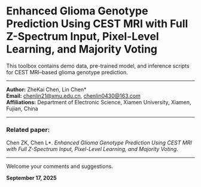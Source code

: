 # Enhanced Glioma Genotype Prediction Using CEST MRI with Full Z-Spectrum Input, Pixel-Level Learning, and Majority Voting

This toolbox contains demo data, pre-trained model, and inference scripts for CEST MRI–based glioma genotype prediction.

---

**Author:** ZheKai Chen, Lin Chen*  
**Email:** chenlin21@xmu.edu.cn, chenlin0430@163.com  
**Affiliations:** Department of Electronic Science, Xiamen University, Xiamen, Fujian, China  

---

### Related paper:
Chen ZK, Chen L*. *Enhanced Glioma Genotype Prediction Using CEST MRI with Full Z-Spectrum Input, Pixel-Level Learning, and Majority Voting.*  

---

Welcome your comments and suggestions.  

**September 17, 2025**
